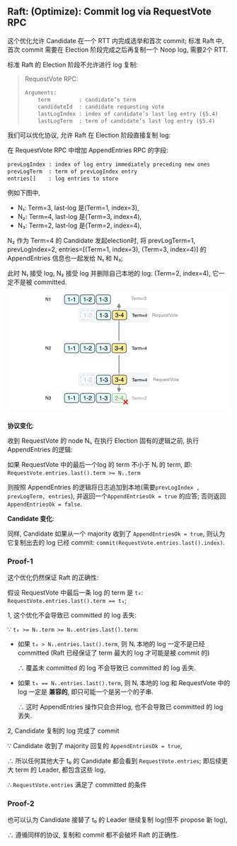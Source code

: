 ## Raft: (Optimize): Commit log via RequestVote RPC


这个优化允许 Candidate 在一个 RTT 内完成选举和首次 commit;
标准 Raft 中, 首次 commit 需要在 Election 阶段完成之后再复制一个 Noop log, 需要2个 RTT.


标准 Raft 的 Election 阶段不允许进行 log 复制:

> RequestVote RPC:
> ```
> Arguments:
>     term         : candidate’s term
>     candidateId  : candidate requesting vote
>     lastLogIndex : index of candidate’s last log entry (§5.4)
>     lastLogTerm  : term of candidate’s last log entry (§5.4)
> ```

我们可以优化协议, 允许 Raft 在 Election 阶段直接复制 log:

在 RequestVote RPC 中增加 AppendEntries RPC 的字段:

```
prevLogIndex : index of log entry immediately preceding new ones
prevLogTerm  : term of prevLogIndex entry
entries[]    : log entries to store
```

例如下图中,
- N₁: Term=3, last-log 是(Term=1, index=3),
- N₂: Term=4, last-log 是(Term=3, index=4),
- N₃: Term=2, last-log 是(Term=2, index=4),

N₂ 作为 Term=4 的 Candidate 发起election时,
将 prevLogTerm=1, prevLogIndex=2, entries=[(Term=1, index=3), (Term=3, index=4)]
的 AppendEntries 信息也一起发给 N₁ 和 N₃;

此时 N₁ 接受 log, N₂ 接受 log 并删除自己本地的 log: (Term=2, index=4),
它一定不是被 committed.

![](raft-election-append-entries.excalidraw.png)


**协议变化**:

收到 RequestVote 的 node Nᵢ, 在执行 Election 固有的逻辑之前,
执行 AppendEntries 的逻辑:

如果 RequestVote 中的最后一个log 的 term 不小于 Nᵢ 的 term, 即: `RequestVote.entries.last().term >= Nᵢ.term`

则按照 AppendEntries 的逻辑将日志追加到本地(需要`prevLogIndex , prevLogTerm, entries`),
并返回一个`AppendEntriesOk = true` 的应答; 否则返回`AppendEntriesOk = false`.


**Candidate 变化**:

同样, Candidate 如果从一个 majority 收到了 `AppendEntriesOk = true`,
则认为它复制出去的 log 已经 commit: `commit(RequestVote.entries.last().index)`.


### Proof-1

这个优化仍然保证 Raft 的正确性:

假设 RequestVote 中最后一条 log 的 term 是 `t₀`: `RequestVote.entries.last().term == t₀`;


1, 这个优化不会导致已 committed 的 log 丢失:

∵ `t₀ >= Nᵢ.term >= Nᵢ.entries.last().term`:

-   如果 `t₀ > Nᵢ.entries.last().term`,
    则 Nᵢ 本地的 log 一定不是已经 committed (Raft 已经保证了 term 最大的 log
    才可能是被 commit 的)

    ∴ 覆盖未 committed 的 log 不会导致已 committed 的 log 丢失.

-   如果 `t₀ == Nᵢ.entries.last().term`,
    则 Nᵢ 本地的 log 和 RequestVote 中的 log 一定是 **兼容的**, 即只可能一个是另一个的子串.

    ∴ 这时 AppendEntries 操作只会合并log, 也不会导致已 committed 的 log 丢失.


2, Candidate 复制的 log 完成了 commit

∵ Candidate 收到了 majority 回复的 `AppendEntriesOk = true`,

∴ 所以任何其他大于 t₀ 的 Candidate 都会看到 `RequestVote.entries`;
即后续更大 term 的 Leader, 都包含这些 log,

∴ `RequestVote.entries` 满足了 committed 的条件


### Proof-2

也可以认为 Candidate 接替了 t₀ 的 Leader 继续复制 log(但不 propose 新 log),

∴ 遵循同样的协议, 复制和 commit 都不会破坏 Raft 的正确性.
